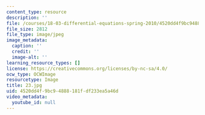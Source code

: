```yaml
---
content_type: resource
description: ''
file: /courses/18-03-differential-equations-spring-2010/4520dd4f9bc94888181fdf233ea5a46d_23.jpg
file_size: 2812
file_type: image/jpeg
image_metadata:
  caption: ''
  credit: ''
  image-alt: ''
learning_resource_types: []
license: https://creativecommons.org/licenses/by-nc-sa/4.0/
ocw_type: OCWImage
resourcetype: Image
title: 23.jpg
uid: 4520dd4f-9bc9-4888-181f-df233ea5a46d
video_metadata:
  youtube_id: null
---
```

